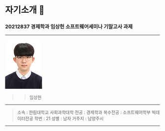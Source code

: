 # 자기소개 🌈
### 20212837 __경제학과 임상헌__ 소프트웨어세미나 기말고사 과제 
---

![자기소개사진](임상헌1.jpg)
>> 임상헌

---

> 소속 : 한림대학교 사회과학대학
> 전공 : 경제학과
> 복수전공 : 소프트웨어학부 빅데이터전공
> 학번 : 21
> 성별 : 남자
> 거주지 : 남양주시

---


